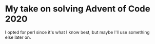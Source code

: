 # My take on solving Advent of Code 2020

I opted for perl since it's what I know best, but maybe I'll use something else later on.
